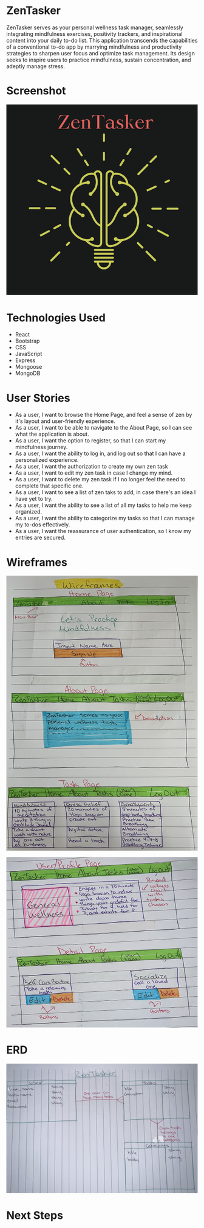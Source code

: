 # ZenTasker

ZenTasker serves as your personal wellness task manager, seamlessly integrating mindfulness exercises, positivity trackers, and inspirational content into your daily to-do list. This application transcends the capabilities of a conventional to-do app by marrying mindfulness and productivity strategies to sharpen user focus and optimize task management. Its design seeks to inspire users to practice mindfulness, sustain concentration, and adeptly manage stress.

# Screenshot

![Alt text](public/images/zentasker.png)

# Technologies Used

- React
- Bootstrap
- CSS
- JavaScript
- Express
- Mongoose
- MongoDB

# User Stories

- As a user, I want to browse the Home Page, and feel a sense of zen by it's layout and user-friendly experience.
- As a user, I want to be able to navigate to the About Page, so I can see what the application is about.
- As a user, I want the option to register, so that I can start my mindfulness journey.
- As a user, I want the ability to log in, and log out so that I can have a personalized experience.
- As a user, I want the authorization to create my own zen task
- As a user, I want to edit my zen task in case I change my mind.
- As a user, I want to delete my zen task if I no longer feel the need to complete that specific one.
- As a user, I want to see a list of zen taks to add, in case there's an idea I have yet to try.
- As a user, I want the ability to see a list of all my tasks to help me keep organized.
- As a user, I want the ability to categorize my tasks so that I can manage my to-dos effectively.
- As a user, I want the reassurance of user authentication, so I know my entries are secured.

# Wireframes

![Alt text](public/images/zenwireframe1.png)

![Alt text](public/images/zenwireframe2.png)

# ERD

![Alt text](public/images/zenERD.png)

# Next Steps
